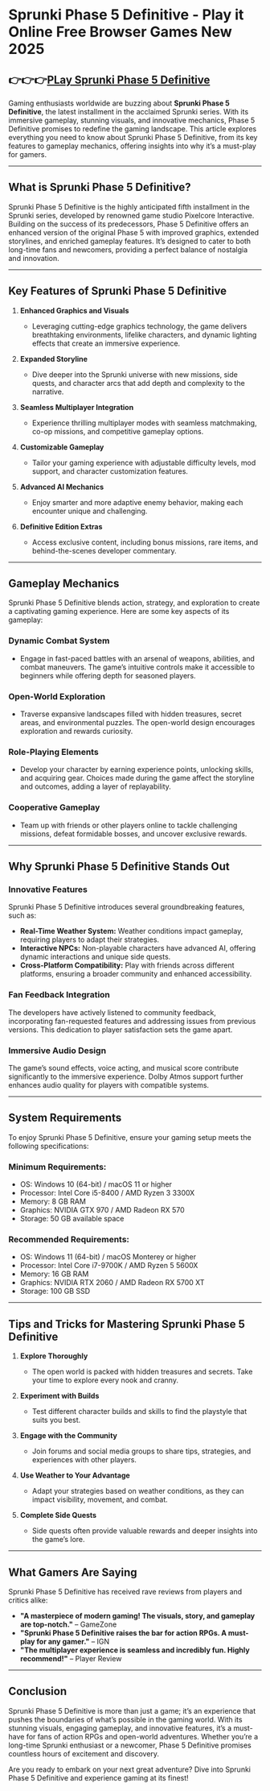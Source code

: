 # Sprunki Phase 5 Definitive - Play it Online Free Browser Games New 2025
## 👉👉👉[PLay Sprunki Phase 5 Definitive](https://sprunkiall.com/sprunki-phase-5.html)
Gaming enthusiasts worldwide are buzzing about **Sprunki Phase 5 Definitive**, the latest installment in the acclaimed Sprunki series. With its immersive gameplay, stunning visuals, and innovative mechanics, Phase 5 Definitive promises to redefine the gaming landscape. This article explores everything you need to know about Sprunki Phase 5 Definitive, from its key features to gameplay mechanics, offering insights into why it’s a must-play for gamers.

---

## **What is Sprunki Phase 5 Definitive?**

Sprunki Phase 5 Definitive is the highly anticipated fifth installment in the Sprunki series, developed by renowned game studio Pixelcore Interactive. Building on the success of its predecessors, Phase 5 Definitive offers an enhanced version of the original Phase 5 with improved graphics, extended storylines, and enriched gameplay features. It’s designed to cater to both long-time fans and newcomers, providing a perfect balance of nostalgia and innovation.

---

## **Key Features of Sprunki Phase 5 Definitive**

1. **Enhanced Graphics and Visuals**
   - Leveraging cutting-edge graphics technology, the game delivers breathtaking environments, lifelike characters, and dynamic lighting effects that create an immersive experience.

2. **Expanded Storyline**
   - Dive deeper into the Sprunki universe with new missions, side quests, and character arcs that add depth and complexity to the narrative.

3. **Seamless Multiplayer Integration**
   - Experience thrilling multiplayer modes with seamless matchmaking, co-op missions, and competitive gameplay options.

4. **Customizable Gameplay**
   - Tailor your gaming experience with adjustable difficulty levels, mod support, and character customization features.

5. **Advanced AI Mechanics**
   - Enjoy smarter and more adaptive enemy behavior, making each encounter unique and challenging.

6. **Definitive Edition Extras**
   - Access exclusive content, including bonus missions, rare items, and behind-the-scenes developer commentary.

---

## **Gameplay Mechanics**

Sprunki Phase 5 Definitive blends action, strategy, and exploration to create a captivating gaming experience. Here are some key aspects of its gameplay:

### **Dynamic Combat System**
   - Engage in fast-paced battles with an arsenal of weapons, abilities, and combat maneuvers. The game’s intuitive controls make it accessible to beginners while offering depth for seasoned players.

### **Open-World Exploration**
   - Traverse expansive landscapes filled with hidden treasures, secret areas, and environmental puzzles. The open-world design encourages exploration and rewards curiosity.

### **Role-Playing Elements**
   - Develop your character by earning experience points, unlocking skills, and acquiring gear. Choices made during the game affect the storyline and outcomes, adding a layer of replayability.

### **Cooperative Gameplay**
   - Team up with friends or other players online to tackle challenging missions, defeat formidable bosses, and uncover exclusive rewards.

---

## **Why Sprunki Phase 5 Definitive Stands Out**

### **Innovative Features**
Sprunki Phase 5 Definitive introduces several groundbreaking features, such as:
   - **Real-Time Weather System:** Weather conditions impact gameplay, requiring players to adapt their strategies.
   - **Interactive NPCs:** Non-playable characters have advanced AI, offering dynamic interactions and unique side quests.
   - **Cross-Platform Compatibility:** Play with friends across different platforms, ensuring a broader community and enhanced accessibility.

### **Fan Feedback Integration**
The developers have actively listened to community feedback, incorporating fan-requested features and addressing issues from previous versions. This dedication to player satisfaction sets the game apart.

### **Immersive Audio Design**
The game’s sound effects, voice acting, and musical score contribute significantly to the immersive experience. Dolby Atmos support further enhances audio quality for players with compatible systems.

---

## **System Requirements**

To enjoy Sprunki Phase 5 Definitive, ensure your gaming setup meets the following specifications:

### **Minimum Requirements:**
- OS: Windows 10 (64-bit) / macOS 11 or higher
- Processor: Intel Core i5-8400 / AMD Ryzen 3 3300X
- Memory: 8 GB RAM
- Graphics: NVIDIA GTX 970 / AMD Radeon RX 570
- Storage: 50 GB available space

### **Recommended Requirements:**
- OS: Windows 11 (64-bit) / macOS Monterey or higher
- Processor: Intel Core i7-9700K / AMD Ryzen 5 5600X
- Memory: 16 GB RAM
- Graphics: NVIDIA RTX 2060 / AMD Radeon RX 5700 XT
- Storage: 100 GB SSD

---

## **Tips and Tricks for Mastering Sprunki Phase 5 Definitive**

1. **Explore Thoroughly**
   - The open world is packed with hidden treasures and secrets. Take your time to explore every nook and cranny.

2. **Experiment with Builds**
   - Test different character builds and skills to find the playstyle that suits you best.

3. **Engage with the Community**
   - Join forums and social media groups to share tips, strategies, and experiences with other players.

4. **Use Weather to Your Advantage**
   - Adapt your strategies based on weather conditions, as they can impact visibility, movement, and combat.

5. **Complete Side Quests**
   - Side quests often provide valuable rewards and deeper insights into the game’s lore.

---

## **What Gamers Are Saying**

Sprunki Phase 5 Definitive has received rave reviews from players and critics alike:

- **"A masterpiece of modern gaming! The visuals, story, and gameplay are top-notch."** – GameZone
- **"Sprunki Phase 5 Definitive raises the bar for action RPGs. A must-play for any gamer."** – IGN
- **"The multiplayer experience is seamless and incredibly fun. Highly recommend!"** – Player Review

---

## **Conclusion**

Sprunki Phase 5 Definitive is more than just a game; it’s an experience that pushes the boundaries of what’s possible in the gaming world. With its stunning visuals, engaging gameplay, and innovative features, it’s a must-have for fans of action RPGs and open-world adventures. Whether you’re a long-time Sprunki enthusiast or a newcomer, Phase 5 Definitive promises countless hours of excitement and discovery.

Are you ready to embark on your next great adventure? Dive into Sprunki Phase 5 Definitive and experience gaming at its finest!

